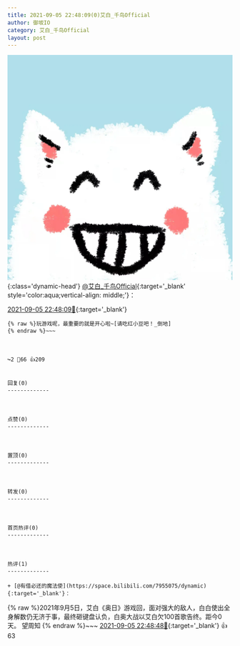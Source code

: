 ```yaml
---
title: 2021-09-05 22:48:09(0)艾白_千鸟Official
author: 御坂IO
category: 艾白_千鸟Official
layout: post
---
```


![img](/images/9ae8b9445fd0665cc014d9080156a45271be73c6.jpg){:class='dynamic-head'}
[@艾白_千鸟Official](https://space.bilibili.com/334537711/dynamic){:target='_blank' style='color:aqua;vertical-align: middle;'}：

[2021-09-05 22:48:09🔗](https://t.bilibili.com/566999630847248922){:target='_blank'}

~~~
{% raw %}玩游戏呢，最重要的就是开心啦~[请吃红小豆吧！_倒地]
{% endraw %}~~~



↪️2 💬66 👍209


回复(0)
-------------



点赞(0)
-------------



置顶(0)
-------------



转发(0)
-------------



首页热评(0)
-------------



热评(1)
-------------

+ [@有借必还的魔法使](https://space.bilibili.com/7955075/dynamic){:target='_blank'}：
~~~
{% raw %}2021年9月5日，艾白《奥日》游戏回，面对强大的敌人，白白使出全身解数仍无济于事，最终砸键盘认负，白奥大战以艾白欠100首歌告终。距今0天。
望周知
{% endraw %}~~~
[2021-09-05 22:48:48🔗](https://t.bilibili.com/566999630847248922#reply5343928515){:target='_blank'} 👍63


